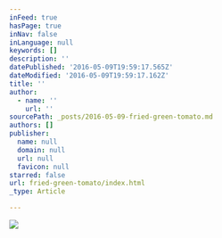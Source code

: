 ```yaml
---
inFeed: true
hasPage: true
inNav: false
inLanguage: null
keywords: []
description: ''
datePublished: '2016-05-09T19:59:17.565Z'
dateModified: '2016-05-09T19:59:17.162Z'
title: ''
author:
  - name: ''
    url: ''
sourcePath: _posts/2016-05-09-fried-green-tomato.md
authors: []
publisher:
  name: null
  domain: null
  url: null
  favicon: null
starred: false
url: fried-green-tomato/index.html
_type: Article

---
```

![](https://s3-us-west-2.amazonaws.com/the-grid-img/p/7cac52ac70a5acf3f1b8b20876095cfc378c0f76.jpg)